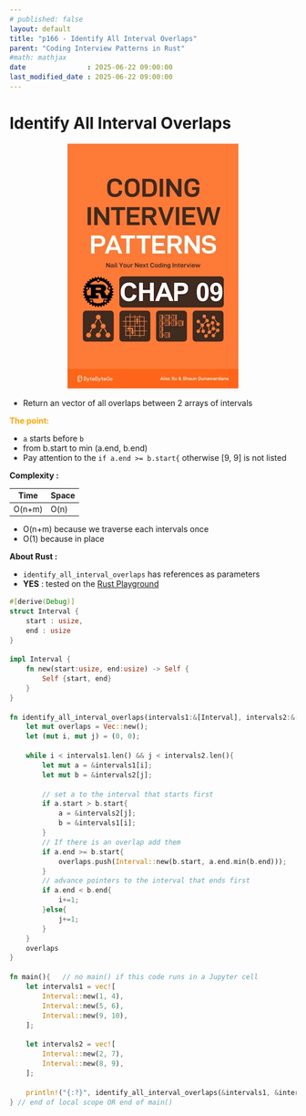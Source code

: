 ```yaml
---
# published: false
layout: default
title: "p166 - Identify All Interval Overlaps"
parent: "Coding Interview Patterns in Rust"
#math: mathjax
date               : 2025-06-22 09:00:00
last_modified_date : 2025-06-22 09:00:00
---
```


# Identify All Interval Overlaps

<div align="center">
<img src="../assets/chap_09.webp" alt="" width="300" loading="lazy"/>
</div>

* Return an vector of all overlaps between 2 arrays of intervals


<span style="color:orange"><b>The point:</b></span>

* ``a`` starts before `b`
* from b.start to min (a.end, b.end)
* Pay attention to the ``if a.end >= b.start{`` otherwise [9, 9] is not listed

**Complexity :**

| Time               | Space |
|--------------------|-------|
| O(n+m)        | O(n)  |

* O(n+m) because we traverse each intervals once
* O(1) because in place 

**About Rust :**
* `identify_all_interval_overlaps` has references as parameters
* **YES** : tested on the [Rust Playground](https://play.rust-lang.org/)

<!-- 
<span style="color:red"><b>TODO : </b></span> 
* Add comments in the source code        
 -->


<!-- * <span style="color:lime"><b>Preferred solution?</b></span>      -->



```rust
#[derive(Debug)]  
struct Interval {
    start : usize,
    end : usize
}

impl Interval {
    fn new(start:usize, end:usize) -> Self {
        Self {start, end}
    }
}

fn identify_all_interval_overlaps(intervals1:&[Interval], intervals2:&[Interval]) -> Vec<Interval>{
    let mut overlaps = Vec::new();
    let (mut i, mut j) = (0, 0);

    while i < intervals1.len() && j < intervals2.len(){
        let mut a = &intervals1[i];
        let mut b = &intervals2[j];
        
        // set a to the interval that starts first
        if a.start > b.start{
            a = &intervals2[j];
            b = &intervals1[i];
        }
        // If there is an overlap add them
        if a.end >= b.start{
            overlaps.push(Interval::new(b.start, a.end.min(b.end)));
        }
        // advance pointers to the interval that ends first
        if a.end < b.end{
            i+=1;
        }else{
            j+=1;
        }
    } 
    overlaps
}

fn main(){   // no main() if this code runs in a Jupyter cell 
    let intervals1 = vec![
        Interval::new(1, 4),
        Interval::new(5, 6),
        Interval::new(9, 10),
    ];

    let intervals2 = vec![
        Interval::new(2, 7),
        Interval::new(8, 9),
    ];

    println!("{:?}", identify_all_interval_overlaps(&intervals1, &intervals2)); // [2, 4], [5, 6] [9, 9]
} // end of local scope OR end of main()       
```
